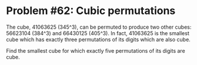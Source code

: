 # Problem #62: Cubic permutations

The cube, 41063625 (345^3), can be permuted to produce two other cubes: 56623104 (384^3) and 66430125 (405^3). In fact, 41063625 is the smallest cube which has exactly three permutations of its digits which are also cube.

Find the smallest cube for which exactly five permutations of its digits are cube.
